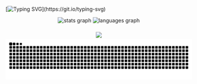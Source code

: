 [![Typing SVG](https://readme-typing-svg.demolab.com?font=Fira+Code&pause=1000&color=F72798&width=435&lines=Welcome+to+my+GitHub+profile!)](https://git.io/typing-svg)

<div align="center">
  <img src="https://github-readme-stats.vercel.app/api?username=izalouyza&hide_title=false&hide_rank=false&show_icons=true&include_all_commits=true&count_private=true&disable_animations=false&theme=dracula&locale=en&hide_border=false" height="150" alt="stats graph"  />
  <img src="https://github-readme-stats.vercel.app/api/top-langs?username=izalouyza&locale=en&hide_title=false&layout=compact&card_width=320&langs_count=5&theme=dracula&hide_border=false" height="143" alt="languages graph"  />
</div>

### 

<div align="center">
  <img height="200" src="https://i.pinimg.com/736x/f4/f6/34/f4f634a9286843351a7940ca7e425de3.jpg"  />
</div>

<img src="https://raw.githubusercontent.com/izalouyza/izalouyza/output/snake.svg" alt="Snake animation" />

###
